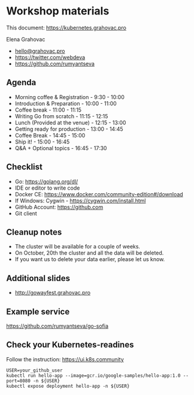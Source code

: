 # Workshop materials

This document: https://kubernetes.grahovac.pro

Elena Grahovac

- hello@grahovac.pro
- https://twitter.com/webdeva
- https://github.com/rumyantseva

## Agenda

- Morning coffee & Registration  - 9:30 - 10:00
- Introduction & Preparation     - 10:00 - 11:00
- Coffee break                   - 11:00 - 11:15
- Writing Go from scratch        - 11:15 - 12:15
- Lunch (Provided at the venue)  - 12:15 - 13:00
- Getting ready for production   - 13:00 - 14:45
- Coffee Break                   - 14:45 - 15:00
- Ship it!                       - 15:00 - 16:45
- Q&A + Optional topics          - 16:45 - 17:30

## Checklist

- Go: https://golang.org/dl/
- IDE or editor to write code
- Docker CE: https://www.docker.com/community-edition#/download
- If Windows: Cygwin - https://cygwin.com/install.html
- GitHub Account: https://github.com
- Git client

## Cleanup notes

- The cluster will be available for a couple of weeks.
- On October, 20th the cluster and all the data will be deleted.
- If you want us to delete your data earlier, please let us know.

## Additional slides
- http://gowayfest.grahovac.pro

## Example service

https://github.com/rumyantseva/go-sofia

## Check your Kubernetes-readines

Follow the instruction: https://ui.k8s.community

```
USER=your_github_user
kubectl run hello-app --image=gcr.io/google-samples/hello-app:1.0 --port=8080 -n ${USER}
kubectl expose deployment hello-app -n ${USER}
```
